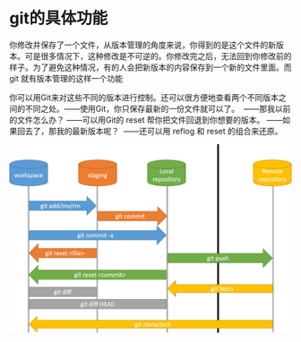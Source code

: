 # git的具体功能

​	你修改并保存了一个文件，从版本管理的角度来说，你得到的是这个文件的新版本。可是很多情况下，这种修改是不可逆的。你修改完之后，无法回到你修改前的样子。为了避免这种情况，有的人会把新版本的内容保存到一个新的文件里面。而 git 就有版本管理的这样一个功能

​	你可以用Git来对这些不同的版本进行控制。还可以很方便地查看两个不同版本之间的不同之处。
​	——使用Git，你只保存最新的一份文件就可以了。
​	——那我以前的文件怎么办？
​	——可以用Git的 reset 帮你把文件回退到你想要的版本。
​	——如果回去了，那我的最新版本呢？
​	——还可以用 reflog 和 reset 的组合来还原。

![](git_to_respository.png)